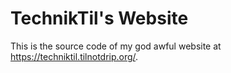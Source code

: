 # TechnikTil's Website
This is the source code of my god awful website at https://techniktil.tilnotdrip.org/.
